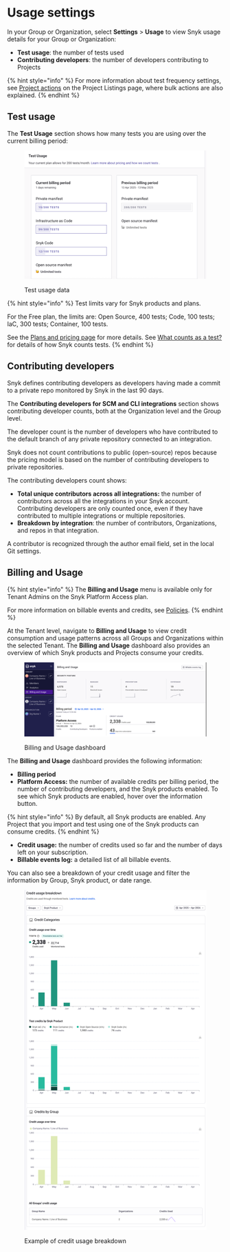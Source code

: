 # Usage settings

In your Group or Organization, select **Settings** > **Usage** to view Snyk usage details for your Group or Organization:

* **Test usage**: the number of tests used
* **Contributing developers**: the number of developers contributing to Projects

{% hint style="info" %}
For more information about test frequency settings, see [Project actions](../snyk-projects/#project-actions-on-the-project-listing-page) on the Project Listings page, where bulk actions are also explained.
{% endhint %}

## Test usage

The **Test Usage** section shows how many tests you are using over the current billing period:

<figure><img src="../../.gitbook/assets/usage_test_usage.png" alt=""><figcaption><p>Test usage data</p></figcaption></figure>

{% hint style="info" %}
Test limits vary for Snyk products and plans.

For the Free plan, the limits are: Open Source, 400 tests; Code, 100 tests; IaC, 300 tests; Container, 100 tests.

See the [Plans and pricing page](https://snyk.io/plans/) for more details. See [What counts as a test?](https://app.gitbook.com/o/-M4tdxG8qotLgGZnLpFR/s/-MdwVZ6HOZriajCf5nXH/~/changes/9427/working-with-snyk/what-counts-as-a-test/~/comments/aVG2sKbleunjnrD7uebf?node=VTVpQ2yD0cl4) for details of how Snyk counts tests.
{% endhint %}

## Contributing developers

Snyk defines contributing developers as developers having made a commit to a private repo monitored by Snyk in the last 90 days.

The **Contributing developers for SCM and CLI integrations** section shows contributing developer counts, both at the Organization level and the Group level.

The developer count is the number of developers who have contributed to the default branch of any private repository connected to an integration.

Snyk does not count contributions to public (open-source) repos because the pricing model is based on the number of contributing developers to private repositories.

The contributing developers count shows:

* **Total unique contributors across all integrations:** the number of contributors across all the integrations in your Snyk account. Contributing developers are only counted once, even if they have contributed to multiple integrations or multiple repositories.
* **Breakdown by integration**: the number of contributors, Organizations, and repos in that integration.

A contributor is recognized through the author email field, set in the local Git settings.

## Billing and Usage

{% hint style="info" %}
The **Billing and Usage** menu is available only for Tenant Admins on the Snyk Platform Access plan.

For more information on billable events and credits, see [Policies](https://snyk.io/policies/definition-of-snyk-platform-access/).
{% endhint %}

At the Tenant level, navigate to **Billing and Usage** to view credit consumption and usage patterns across all Groups and Organizations within the selected Tenant. The **Billing and Usage** dashboard also provides an overview of which Snyk products and Projects consume your credits.

<figure><img src="../../.gitbook/assets/billing_and_usage_dashboard.png" alt=""><figcaption><p>Billing and Usage dashboard</p></figcaption></figure>

The **Billing and Usage** dashboard provides the following information:

* **Billing period**
* **Platform Access:** the number of available credits per billing period, the number of contributing developers, and the Snyk products enabled. To see which Snyk products are enabled, hover over the information button.&#x20;

{% hint style="info" %}
By default, all Snyk products are enabled. Any Project that you import and test using one of the Snyk products can consume credits.&#x20;
{% endhint %}

* **Credit usage:** the number of credits used so far and the number of days left on your subscription.
* **Billable events log:** a detailed list of all billable events.

You can also see a breakdown of your credit usage and filter the information by Group, Snyk product, or date range.&#x20;

<figure><img src="../../.gitbook/assets/billing_and_usage_dahsboard_credit_breakdown.png" alt=""><figcaption><p>Example of credit usage breakdown</p></figcaption></figure>
